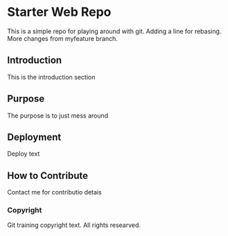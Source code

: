 # Starter Web Repo

This is a simple repo for playing around with git. Adding a line for rebasing.
More changes from myfeature branch. 

## Introduction

This is the introduction section

## Purpose

The purpose is to just mess around

## Deployment

Deploy text

## How to Contribute
Contact me for contributio detais

### Copyright
Git training copyright text. All rights researved.